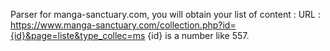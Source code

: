 Parser for manga-sanctuary.com, you will obtain your list of content :
URL : https://www.manga-sanctuary.com/collection.php?id={id}&page=liste&type_collec=ms
{id} is a number like 557.
